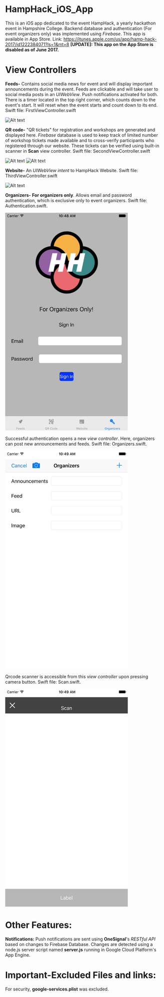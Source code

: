 # HampHack_iOS_App
This is an iOS app dedicated to the event HampHack, a yearly hackathon event in Hampshire College. Backend database and authentication (For event organizers only) was implemented using *Firebase*. This app is available in App Store. Link: https://itunes.apple.com/us/app/hamp-hack-2017/id1222384071?ls=1&mt=8
**[UPDATE]: This app on the App Store is disabled as of June 2017.**

# View Controllers
**Feeds-**
Contains social media news for event and will display important announcements during the event. Feeds are clickable and will take user to social media posts in an *UIWebView*. Push notifications activated for both. There is a timer located in the top right corner, which counts down to the event's start. It will reset when the event starts and count down to its end. Swift file: FirstViewController.swift

![Alt text](http://a5.mzstatic.com/us/r30/Purple122/v4/77/1a/a5/771aa5e1-edbd-ee83-b916-d63eefbc4b22/screen696x696.jpeg "Optional title")

**QR code-**
"QR tickets" for registration and workshops are generated and displayed here. *Firebase* database is used to keep track of limited number of workshop tickets made available and to cross-verify participants who registered through our website. These tickets can be verified using built-in scanner in **Scan** view controller. Swift file: SecondViewController.swift

![Alt text](http://a4.mzstatic.com/us/r30/Purple111/v4/39/bc/24/39bc2437-d452-e73f-322a-aa8516019d0e/screen696x696.jpeg "Optional title")
![Alt text](http://a1.mzstatic.com/us/r30/Purple111/v4/a6/b7/48/a6b748db-816b-77d3-2727-44b1f5912e37/screen696x696.jpeg "Optional title")

**Website-**
An *UIWebView intent* to HampHack Website. Swift file: ThirdViewController.swift

![Alt text](http://a3.mzstatic.com/us/r30/Purple122/v4/eb/e6/dd/ebe6dde8-c3d8-7a99-8e37-cfc8a529a32f/screen696x696.jpeg "Optional title")

**Organizers-**
 **For organizers only**. Allows email and password authentication, which is exclusive only to event organizers. Swift file: Authentication.swift.
 
 <img src="https://raw.githubusercontent.com/Tapojit/HampHack_iOS_App/master/sign%20in_ios.png" alt="alt text" width="392" height="696">

Successful authentication opens a new *view controller*. Here, organizers can post new announcements and feeds. Swift file: Organizers.swift.

<img src="https://raw.githubusercontent.com/Tapojit/HampHack_iOS_App/master/organize_iOS.png" alt="alt text" width="392" height="696">

Qrcode scanner is accessible from this *view controller* upon pressing camera button. Swift file: Scan.swift.

<img src="https://raw.githubusercontent.com/Tapojit/HampHack_iOS_App/master/scan_ios.png" alt="alt text" width="392" height="696">

# Other Features:
**Notifications:**
Push notifications are sent using **OneSignal**'s *RESTful API* based on changes to Firebase Database. Changes are detected using a node.js server script named **server.js** running in Google Cloud Platform's App Engine. 


# Important-Excluded Files and links:
For security, **google-services.plist** was excluded.

